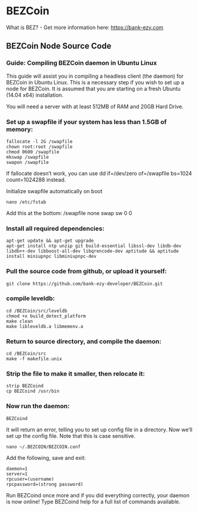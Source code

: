 # BEZCoin
What is BEZ? - Get more information here: 
https://bank-ezy.com


## BEZCoin Node Source Code

### Guide: Compiling BEZCoin daemon in Ubuntu Linux

This guide will assist you in compiling a headless client (the daemon) for BEZCoin in Ubuntu Linux. This is a necessary step if you wish to set up a node for BEZCoin. It is assumed that you are starting on a fresh Ubuntu (14.04 x64) installation.

You will need a server with at least 512MB of RAM and 20GB Hard Drive. 

### Set up a swapfile if your system has less than 1.5GB of memory:

    fallocate -l 2G /swapfile
    chown root:root /swapfile
    chmod 0600 /swapfile
    mkswap /swapfile
    swapon /swapfile

If fallocate doesn’t work, you can use
     dd if=/dev/zero of=/swapfile bs=1024 count=1024288
instead.

Initialize swapfile automatically on boot

    nano /etc/fstab
Add this at the bottom: /swapfile none swap sw 0 0

### Install all required dependencies:

    apt-get update && apt-get upgrade
    apt-get install ntp unzip git build-essential libssl-dev libdb-dev libdb++-dev libboost-all-dev libqrencode-dev aptitude && aptitude install miniupnpc libminiupnpc-dev

### Pull the source code from github, or upload it yourself:
    git clone https://github.com/bank-ezy-developer/BEZCoin.git

### compile leveldb:
    cd /BEZCoin/src/leveldb
    chmod +x build_detect_platform
    make clean
    make libleveldb.a libmemenv.a

### Return to source directory, and compile the daemon:

    cd /BEZCoin/src
    make -f makefile.unix

### Strip the file to make it smaller, then relocate it:

    strip BEZCoind
    cp BEZCoind /usr/bin

### Now run the daemon:

    BEZCoind

It will return an error, telling you to set up config file in a directory. Now we’ll set up the config file. Note that this is case sensitive.

    nano ~/.BEZCOIN/BEZCOIN.conf

Add the following, save and exit:

    daemon=1
    server=1
    rpcuser=(username)
    rpcpassword=(strong password)

Run BEZCoind once more and if you did everything correctly, your daemon is now online! Type BEZCoind help for a full list of commands available. 

